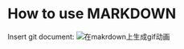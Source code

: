 # How to use MARKDOWN

Insert git document: ![在makrdown上生成gif动画](https://tva1.sinaimg.cn/large/0082zybply1gbsa2mghdvg30rs0rskjq.gif)
